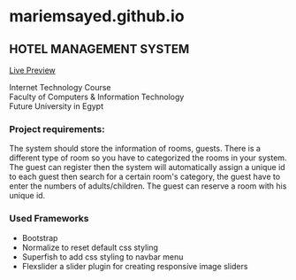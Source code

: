 # mariemsayed.github.io

## HOTEL MANAGEMENT SYSTEM

[Live Preview](https://mariemsayed.github.io/)  

Internet Technology Course  
Faculty of Computers & Information Technology  
Future University in Egypt  

### Project requirements:
The system should store the information of rooms, guests. There is a different type of room so you have to categorized the rooms in your system. The guest can register then the system will automatically assign a unique id to each guest then search for a certain room's category, the guest have to enter the numbers of adults/children. The guest can reserve a room with his unique id.  

### Used Frameworks
* Bootstrap
* Normalize to reset default css styling
* Superfish to add css styling to navbar menu
* Flexslider a slider plugin for creating responsive image sliders
